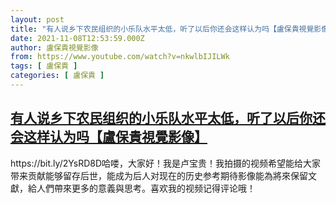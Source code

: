 ```yaml
---
layout: post
title: "有人说乡下农民组织的小乐队水平太低，听了以后你还会这样认为吗【盧保貴視覺影像】"
date: 2021-11-08T12:53:59.000Z
author: 盧保貴視覺影像
from: https://www.youtube.com/watch?v=nkwlbIJILWk
tags: [ 盧保貴 ]
categories: [ 盧保貴 ]
---
```

<!--1636376039000-->
[有人说乡下农民组织的小乐队水平太低，听了以后你还会这样认为吗【盧保貴視覺影像】](https://www.youtube.com/watch?v=nkwlbIJILWk)
------

<div>
https://bit.ly/2YsRD8D哈喽，大家好！我是卢宝贵！我拍摄的视频希望能给大家带来贡献能够留存后世，能成为后人对现在的历史参考期待影像能為將來保留文獻，給人們帶來更多的意義與思考。喜欢我的视频记得评论哦！
</div>
